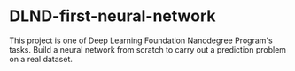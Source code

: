 # DLND-first-neural-network
This project is one of  Deep Learning Foundation Nanodegree Program's tasks. 
Build a neural network from scratch to carry out a prediction problem on a real dataset.
